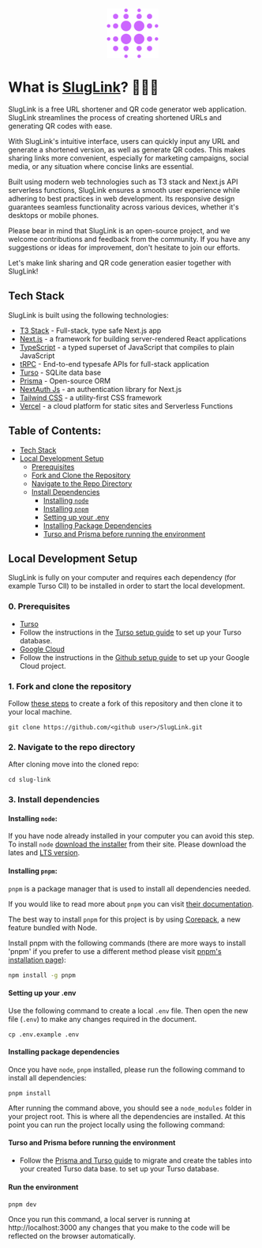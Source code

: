 <p align="center" style="margin: 25px 0 35px 0">
  <a href="https://sluglink-kappa.vercel.app/" style="text-decoration: none; ">
    <img src="public/logos/slugLink.svg" alt="Slug Link" height="100">
  </a>
</p>

# What is [SlugLink](https://sluglink-kappa.vercel.app/)? 🔗🤔🔗

SlugLink is a free URL shortener and QR code generator web application. SlugLink streamlines the process of creating shortened URLs and generating QR codes with ease.

With SlugLink's intuitive interface, users can quickly input any URL and generate a shortened version, as well as generate QR codes. This makes sharing links more convenient, especially for marketing campaigns, social media, or any situation where concise links are essential.

Built using modern web technologies such as T3 stack and Next.js API serverless functions, SlugLink ensures a smooth user experience while adhering to best practices in web development. Its responsive design guarantees seamless functionality across various devices, whether it's desktops or mobile phones.

Please bear in mind that SlugLink is an open-source project, and we welcome contributions and feedback from the community. If you have any suggestions or ideas for improvement, don't hesitate to join our efforts.

Let's make link sharing and QR code generation easier together with SlugLink!

## Tech Stack

SlugLink is built using the following technologies:

- [T3 Stack](https://create.t3.gg/) - Full-stack, type safe Next.js app
- [Next.js](https://nextjs.org/) - a framework for building server-rendered React applications
- [TypeScript](https://www.typescriptlang.org/) - a typed superset of JavaScript that compiles to plain JavaScript
- [tRPC](https://trpc.io/) - End-to-end typesafe APIs for full-stack application
- [Turso](https://turso.tech/) - SQLite data base
- [Prisma](https://www.prisma.io/) - Open-source ORM
- [NextAuth Js](https://next-auth.js.org/) - an authentication library for Next.js
- [Tailwind CSS](https://tailwindcss.com/) - a utility-first CSS framework
- [Vercel](https://vercel.com/) - a cloud platform for static sites and Serverless Functions

## Table of Contents:

- [Tech Stack](#tech-stack)
- [Local Development Setup](#local-development-setup)
  - [Prerequisites](#0-prerequisites)
  - [Fork and Clone the Repository](#1-fork-and-clone-the-repository)
  - [Navigate to the Repo Directory](#2-navigate-to-the-repo-directory)
  - [Install Dependencies](#3-install-dependencies)
    - [Installing `node`](#installing-node)
    - [Installing `pnpm`](#installing-pnpm)
    - [Setting up your .env](#setting-up-your-env)
    - [Installing Package Dependencies](#installing-package-dependencies)
    - [Turso and Prisma before running the environment](#turso-and-prisma-before-running-the-environment)

## Local Development Setup

SlugLink is fully on your computer and requires each dependency (for example Turso ClI) to be installed in order to start the local development.

### 0. Prerequisites

- [Turso](https://turso.tech/)
- Follow the instructions in the [Turso setup guide](TURSO_GUIDE.md) to set up your Turso database.
- [Google Cloud](https://cloud.google.com/)
- Follow the instructions in the [Github setup guide](GITHUB_SETUP.md) to set up your Google Cloud project.

### 1. Fork and clone the repository

Follow [these steps](https://docs.github.com/en/free-pro-team@latest/github/getting-started-with-github/fork-a-repo) to create a fork of this repository and then clone it to your local machine.

```shell
git clone https://github.com/<github user>/SlugLink.git
```

### 2. Navigate to the repo directory

After cloning move into the cloned repo:

```shell
cd slug-link
```

### 3. Install dependencies

#### Installing `node`:

If you have node already installed in your computer you can avoid this step. To install `node` [download the installer](https://nodejs.org/en/) from their site. Please download the lates and [LTS version](https://nodejs.org/en).

#### Installing `pnpm`:

`pnpm` is a package manager that is used to install all dependencies needed.

If you would like to read more about `pnpm` you can visit [their documentation](https://pnpm.io/motivation).

The best way to install `pnpm` for this project is by using [Corepack](https://nodejs.org/api/corepack.html), a new feature bundled with Node.

Install pnpm with the following commands (there are more ways to install 'pnpm' if you prefer to use a different method please visit [pnpm's installation page](https://pnpm.io/installation)):

```sh
npm install -g pnpm
```

#### Setting up your .env

Use the following command to create a local `.env` file. Then open the new file (`.env`) to make any changes required in the document.

```shell
cp .env.example .env
```

#### Installing package dependencies

Once you have `node`, `pnpm` installed, please run the following command to install all dependencies:

```shell
pnpm install
```

After running the command above, you should see a `node_modules` folder in your project root. This is where all the dependencies are installed. At this point you can run the project locally using the following command:

#### Turso and Prisma before running the environment

- Follow the [Prisma and Turso guide](PRISMA_TURSO_GUIDE.md) to migrate and create the tables into your created Turso data base. to set up your Turso database.

#### Run the environment

```shell
pnpm dev
```

Once you run this command, a local server is running at http://localhost:3000 any changes that you make to the code will be reflected on the browser automatically.
